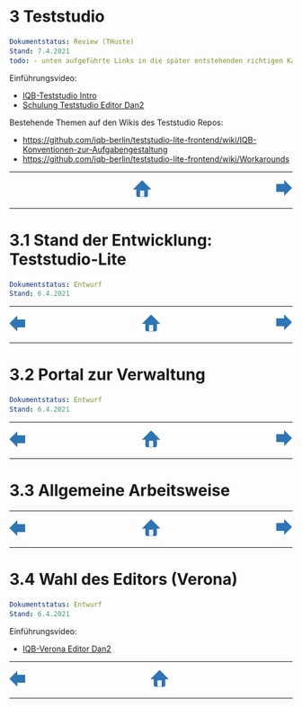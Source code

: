 # 3 Teststudio

```yaml
Dokumentstatus: Review (THuste)
Stand: 7.4.2021
todo: - unten aufgeführte Links in die später entstehenden richtigen Kapitel einbringen!
```

Einführungsvideo:
 * [IQB-Teststudio Intro](https://box.hu-berlin.de/f/e29f3e8d8c35480f8531/)
 * [Schulung Teststudio Editor Dan2](https://box.hu-berlin.de/f/edc2409b79954dc3b3a1/)

Bestehende Themen auf den Wikis des Teststudio Repos:
 * https://github.com/iqb-berlin/teststudio-lite-frontend/wiki/IQB-Konventionen-zur-Aufgabengestaltung
 * https://github.com/iqb-berlin/teststudio-lite-frontend/wiki/Workarounds

---

<!--++++++++++++++++++++++++++++++++++++++++++++++++++++++++forward+++++++++++++++++++++++++++++++++++++++++++++++++++++++++-->
<a href="https://github.com/iqb-berlin/iqb-berlin.github.io/wiki/3.1-Stand-der-Entwicklung%3A-Teststudio‐Lite">
<img src="https://github.com/iqb-berlin/iqb-berlin.github.io/blob/master/assets/Fw_Button_final.png" align="right">
</a>
</div>
<!--+++++++++++++++++++++++++++++++++++++++++++++++++++++++++++home++++++++++++++++++++++++++++++++++++++++++++++++++++++++++-->
<div align='center'>
<a href="https://github.com/iqb-berlin/iqb-berlin.github.io/wiki">
<img src="https://github.com/iqb-berlin/iqb-berlin.github.io/blob/master/assets/Button_Home_final.png">
</a>
</div>

---

# 3.1 Stand der Entwicklung: Teststudio-Lite

```yaml
Dokumentstatus: Entwurf
Stand: 6.4.2021
```

---

<!--++++++++++++++++++++++++++++++++++++++++++++++++++++++++forward+++++++++++++++++++++++++++++++++++++++++++++++++++++++++-->
<a href="https://github.com/iqb-berlin/iqb-berlin.github.io/wiki/3.2-Portal-zur-Verwaltung">
<img src="https://github.com/iqb-berlin/iqb-berlin.github.io/blob/master/assets/Fw_Button_final.png" align="right">
</a>
</div>
<!--+++++++++++++++++++++++++++++++++++++++++++++++++++++++++backward++++++++++++++++++++++++++++++++++++++++++++++++++++++++-->
<a href="https://github.com/iqb-berlin/iqb-berlin.github.io/wiki/3-Teststudio">
<img src="https://github.com/iqb-berlin/iqb-berlin.github.io/blob/master/assets/Bw_Button_final.png" align="left">
</a>
</div>
<!--+++++++++++++++++++++++++++++++++++++++++++++++++++++++++++home++++++++++++++++++++++++++++++++++++++++++++++++++++++++++-->
<div align='center'>
<a href="https://github.com/iqb-berlin/iqb-berlin.github.io/wiki">
<img src="https://github.com/iqb-berlin/iqb-berlin.github.io/blob/master/assets/Button_Home_final.png">
</a>
</div>

---

# 3.2 Portal zur Verwaltung

```yaml
Dokumentstatus: Entwurf
Stand: 6.4.2021
```

---

<!--++++++++++++++++++++++++++++++++++++++++++++++++++++++++forward+++++++++++++++++++++++++++++++++++++++++++++++++++++++++-->
<a href="https://github.com/iqb-berlin/iqb-berlin.github.io/wiki/3.3-Allgemeine-Arbeitsweise">
<img src="https://github.com/iqb-berlin/iqb-berlin.github.io/blob/master/assets/Fw_Button_final.png" align="right">
</a>
</div>
<!--+++++++++++++++++++++++++++++++++++++++++++++++++++++++++backward++++++++++++++++++++++++++++++++++++++++++++++++++++++++-->
<a href="https://github.com/iqb-berlin/iqb-berlin.github.io/wiki/3.1-Stand-der-Entwicklung%3A-Teststudio‐Lite">
<img src="https://github.com/iqb-berlin/iqb-berlin.github.io/blob/master/assets/Bw_Button_final.png" align="left">
</a>
</div>
<!--+++++++++++++++++++++++++++++++++++++++++++++++++++++++++++home++++++++++++++++++++++++++++++++++++++++++++++++++++++++++-->
<div align='center'>
<a href="https://github.com/iqb-berlin/iqb-berlin.github.io/wiki">
<img src="https://github.com/iqb-berlin/iqb-berlin.github.io/blob/master/assets/Button_Home_final.png">
</a>
</div>

---

# 3.3 Allgemeine Arbeitsweise

---

<!--++++++++++++++++++++++++++++++++++++++++++++++++++++++++forward+++++++++++++++++++++++++++++++++++++++++++++++++++++++++-->
<a href="https://github.com/iqb-berlin/iqb-berlin.github.io/wiki/3.4-Wahl-des-Editors-(Verona)">
<img src="https://github.com/iqb-berlin/iqb-berlin.github.io/blob/master/assets/Fw_Button_final.png" align="right">
</a>
</div>
<!--+++++++++++++++++++++++++++++++++++++++++++++++++++++++++backward++++++++++++++++++++++++++++++++++++++++++++++++++++++++-->
<a href="https://github.com/iqb-berlin/iqb-berlin.github.io/wiki/3.2-Portal-zur-Verwaltung">
<img src="https://github.com/iqb-berlin/iqb-berlin.github.io/blob/master/assets/Bw_Button_final.png" align="left">
</a>
</div>
<!--+++++++++++++++++++++++++++++++++++++++++++++++++++++++++++home++++++++++++++++++++++++++++++++++++++++++++++++++++++++++-->
<div align='center'>
<a href="https://github.com/iqb-berlin/iqb-berlin.github.io/wiki">
<img src="https://github.com/iqb-berlin/iqb-berlin.github.io/blob/master/assets/Button_Home_final.png">
</a>
</div>

---

# 3.4 Wahl des Editors (Verona)

```yaml
Dokumentstatus: Entwurf
Stand: 6.4.2021
```

Einführungsvideo:
 * [IQB-Verona Editor Dan2](https://box.hu-berlin.de/f/edc2409b79954dc3b3a1/)

---

<!--+++++++++++++++++++++++++++++++++++++++++++++++++++++++++backward++++++++++++++++++++++++++++++++++++++++++++++++++++++++-->
<a href="https://github.com/iqb-berlin/iqb-berlin.github.io/wiki/3.3-Allgemeine-Arbeitsweise">
<img src="https://github.com/iqb-berlin/iqb-berlin.github.io/blob/master/assets/Bw_Button_final.png" align="left">
</a>
</div>
<!--+++++++++++++++++++++++++++++++++++++++++++++++++++++++++++home++++++++++++++++++++++++++++++++++++++++++++++++++++++++++-->
<div align='center'>
<a href="https://github.com/iqb-berlin/iqb-berlin.github.io/wiki">
<img src="https://github.com/iqb-berlin/iqb-berlin.github.io/blob/master/assets/Button_Home_final.png">
</a>
</div>

---

